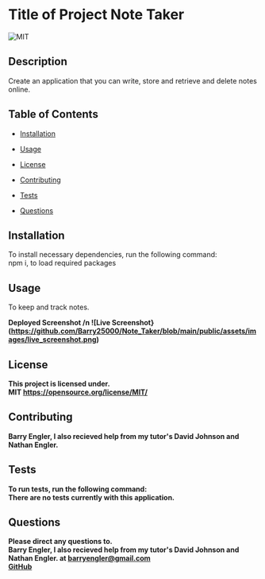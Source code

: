 # Title of Project Note Taker

![MIT](https://img.shields.io/badge/license-MIT-green)

## Description

Create an application that you can write, store and retrieve and delete notes online.

## Table of Contents

- [Installation](#installation)

- [Usage](#usage)

- [License](#license)

- [Contributing](#contributing)

- [Tests](#tests)

- [Questions](#questions)

## Installation

To install necessary dependencies, run the following command: <br>
npm i, to load required packages

## Usage

To keep and track notes.

<b>Deployed Screenshot<b> /n
![Live Screenshot}(https://github.com/Barry25000/Note_Taker/blob/main/public/assets/images/live_screenshot.png)

## License

This project is licensed under. <br>
MIT
https://opensource.org/license/MIT/

## Contributing

Barry Engler, I also recieved help from my tutor's David Johnson and Nathan Engler.

## Tests

To run tests, run the following command: <br>
There are no tests currently with this application.

## Questions

Please direct any questions to.<br>
Barry Engler, I also recieved help from my tutor's David Johnson and Nathan Engler. at barryengler@gmail.com <br>
[GitHub](https://github.com/Barry25000)
